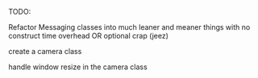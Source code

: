 TODO:

Refactor Messaging classes into much leaner and meaner things with no construct time overhead OR optional crap (jeez)

create a camera class

handle window resize in the camera class



